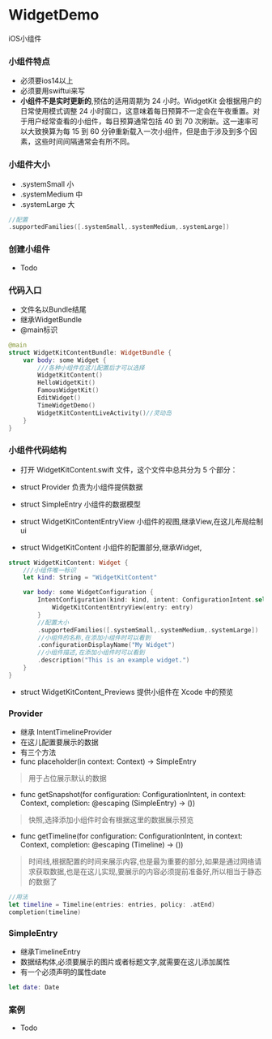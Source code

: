 # WidgetDemo
iOS小组件

### 小组件特点
* 必须要ios14以上
* 必须要用swiftui来写
* **小组件不是实时更新的**,预估的适用周期为 24 小时。WidgetKit 会根据用户的日常使用模式调整 24 小时窗口，这意味着每日预算不一定会在午夜重置。对于用户经常查看的小组件，每日预算通常包括 40 到 70 次刷新。这一速率可以大致换算为每 15 到 60 分钟重新载入一次小组件，但是由于涉及到多个因素，这些时间间隔通常会有所不同。

### 小组件大小
* .systemSmall 小
* .systemMedium 中
* .systemLarge 大

```swift
//配置
.supportedFamilies([.systemSmall,.systemMedium,.systemLarge])
```

### 创建小组件
* Todo


### 代码入口
* 文件名以Bundle结尾
* 继承WidgetBundle
* @main标识
```swift
@main
struct WidgetKitContentBundle: WidgetBundle {
    var body: some Widget {
        ///各种小组件在这儿配置后才可以选择
        WidgetKitContent()
        HelloWidgetKit()
        FamousWidgetKit()
        EditWidget()
        TimeWidgetDemo()
        WidgetKitContentLiveActivity()//灵动岛
    }
}


```


### 小组件代码结构
* 打开 WidgetKitContent.swift 文件，这个文件中总共分为 5 个部分：

* struct Provider 负责为小组件提供数据
* struct SimpleEntry 小组件的数据模型
* struct WidgetKitContentEntryView 小组件的视图,继承View,在这儿布局绘制ui
* struct WidgetKitContent 小组件的配置部分,继承Widget,
```swift
struct WidgetKitContent: Widget {
    ///小组件唯一标识
    let kind: String = "WidgetKitContent"

    var body: some WidgetConfiguration {
        IntentConfiguration(kind: kind, intent: ConfigurationIntent.self, provider: Provider()) { entry in
            WidgetKitContentEntryView(entry: entry)
        }
        //配置大小
        .supportedFamilies([.systemSmall,.systemMedium,.systemLarge])
        //小组件的名称,在添加小组件时可以看到
        .configurationDisplayName("My Widget")
        //小组件描述,在添加小组件时可以看到
        .description("This is an example widget.")
    }
}
```
* struct WidgetKitContent_Previews 提供小组件在 Xcode 中的预览

### Provider
* 继承 IntentTimelineProvider 
* 在这儿配置要展示的数据
* 有三个方法
* func placeholder(in context: Context) -> SimpleEntry 
> 用于占位展示默认的数据
* func getSnapshot(for configuration: ConfigurationIntent, in context: Context, completion: @escaping (SimpleEntry) -> ())
> 快照,选择添加小组件时会有根据这里的数据展示预览

* func getTimeline(for configuration: ConfigurationIntent, in context: Context, completion: @escaping (Timeline<SimpleEntry>) -> ())
> 时间线,根据配置的时间来展示内容,也是最为重要的部分,如果是通过网络请求获取数据,也是在这儿实现,要展示的内容必须提前准备好,所以相当于静态的数据了
```swift
//用法
let timeline = Timeline(entries: entries, policy: .atEnd)
completion(timeline)

```

### SimpleEntry
* 继承TimelineEntry
* 数据结构体,必须要展示的图片或者标题文字,就需要在这儿添加属性
* 有一个必须声明的属性date
```swift
let date: Date
```

### 案例
* Todo
